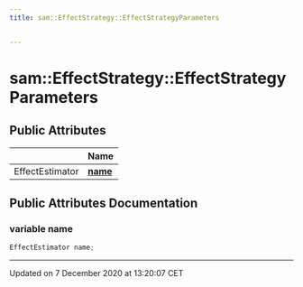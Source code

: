 ```yaml
---
title: sam::EffectStrategy::EffectStrategyParameters


---
```


# sam::EffectStrategy::EffectStrategyParameters





















## Public Attributes

|                | Name           |
| -------------- | -------------- |
| EffectEstimator | **[name](/doxygen/Classes/structsam_1_1_effect_strategy_1_1_effect_strategy_parameters/#variable-name)**  |
















## Public Attributes Documentation

### variable name

```cpp
EffectEstimator name;
```

































-------------------------------

Updated on  7 December 2020 at 13:20:07 CET